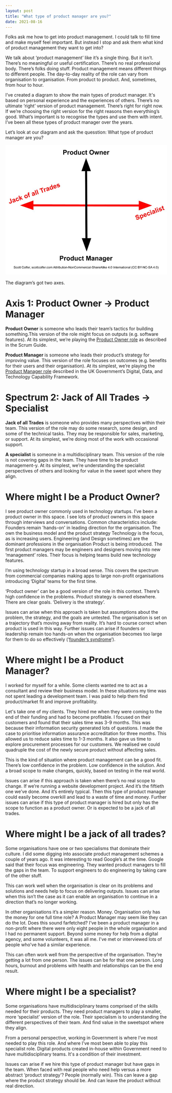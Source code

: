 ```yaml
---
layout: post
title: "What type of product manager are you?"
date: 2021-08-16
---
```


Folks ask me how to get into product management. I could talk to fill time and make myself feel important. But instead I stop and ask them what kind of product management they want to get into?

We talk about ‘product management’ like it’s a single thing. But it isn’t. There’s no meaningful or useful certification. There’s no real professional body. There’s folks doing stuff. Product management means different things to different people. The day-to-day reality of the role can vary from organisation to organisation. From product to product. And, sometimes, from hour to hour. 

I’ve created a diagram to show the main types of product manager. It's based on personal experience and the experiences of others. There’s no ultimate ‘right’ version of product management. There’s right for right now. If we’re choosing the right version for the right reasons then everything’s good. What’s important is to recognise the types and use them with intent. I’ve been all these types of product manager over the years.

Let’s look at our diagram and ask the quesstion: What type of product manager are you?

![Type of Product Manager Quadrant Diagram by Scott Colfer](/assets/product_quadrant.jpg)

The diagram’s got two axes. 

# Axis 1: Product Owner → Product Manager

**Product Owner** is someone who leads their team’s tactics for building something.This version of the role might focus on outputs (e.g. software features). At its simplest, we’re playing the [Product Owner role](https://scrumguides.org/scrum-guide.html#product-owner) as described in the Scrum Guide.

**Product Manager** is someone who leads their product’s strategy for improving value. This version of the role focuses on outcomes (e.g. benefits for their users and their organisation). At its simplest, we’re playing the [Product Manager role](https://www.gov.uk/guidance/product-manager) described in the UK Government’s Digital, Data, and Technology Capability Framework.

# Spectrum 2: Jack of All Trades → Specialist

**Jack of all Trades** is someone who provides many perspectives within their team. This version of the role may do some research, some design, and some of the technical tasks. They may be responsible for sales, marketing, or support. At its simplest, we’re doing most of the work with occasional support.

**A specialist** is someone in a multidisciplinary team. This version of the role is not covering gaps in the team. They have time to be product management-y. At its simplest, we’re understanding the specialist perspectives of others and looking for value in the sweet spot where they align.

# Where might I be a Product Owner?

I see product owner commonly used in technology startups. I’ve been a product owner in this space. I see lots of product owners in this space through interviews and conversations. Common characteristics include:
Founders remain 'hands-on' in leading direction for the organisation. The own the business model and the product strategy
Technology is the focus, as is increasing users. Engineering (and Design sometimes) are the dominant professions in the organisation
Product is being introduced. The first product managers may be engineers and designers moving into new ‘management’ roles. Their focus is helping teams build new technology features.

I’m using technology startup in a broad sense. This covers the spectrum from commercial companies making apps to large non-profit organisations introducing ‘Digital’ teams for the first time.

‘Product owner’ can be a good version of the role in this context. There’s high confidence in the problems. Product strategy is owned elsewhere. There are clear goals. ‘Delivery is the strategy’. 

Issues can arise when this approach is taken but assumptions about the problem, the strategy, and the goals are untested. The organisation is set on a trajectory that’s moving away from reality. It’s hard to course correct when product is used in this way. Further issues can arise if founders or leadership remain too hands-on when the organisation becomes too large for them to do so effectively (‘[founder’s syndrome](https://en.wikipedia.org/wiki/Founder%27s_syndrome#:~:text=Founder%27s%20syndrome%20(also%20founderitis)%20is,a%20wide%20range%20of%20problems.)’).

# Where might I be a Product Manager?

I worked for myself for a while. Some clients wanted me to act as a consultant and review their business model. In these situations my time was not spent leading a development team. I was paid to help them find product/market fit and improve profitability.

Let's take one of my clients. They hired me when they were coming to the end of their funding and had to become profitable. I focused on their customers and found that their sales time was 3-9 months. This was because their information security generated lots of questions. I made the case to prioritise information assurance accreditation for three months. This allowed us to reduce sales time to 1-3 months. It also gave us time to explore procurement processes for our customers. We realised we could quadruple the cost of the newly secure product without affecting sales.

This is the kind of situation where product management can be a good fit. There’s low confidence in the problem. Low confidence in the solution. And a broad scope to make changes, quickly, based on testing in the real world.

Issues can arise if this approach is taken when there’s no real scope to change. If we’re running a website development project. And it’s the fiftieth one we’ve done. And it’s entirely typical. Then this type of product manager could easily become overkill and lead to a waste of time and money. Further issues can arise if this type of product manager is hired but only has the scope to function as a product owner. Or is expected to be a jack of all trades.

# Where might I be a jack of all trades?

Some organisations have one or two specialisms that dominate their culture. I did some digging into associate product management schemes a couple of years ago. It was interesting to read Google’s at the time. Google said that their focus was engineering. They wanted product managers to fill the gaps in the team. To support engineers to do engineering by taking care of the other stuff. 

This can work well when the organisation is clear on its problems and solutions and needs help to focus on delivering outputs. Issues can arise when this isn’t the case as it can enable an organisation to continue in a direction that’s no longer working.

In other organisations it’s a simpler reason. Money. Organisation only has the money for one full time role? A Product Manager may seem like they can do the lot. Does this sound farfetched? I’ve been a product manager in a non-profit where there were only eight people in the whole organisation and I had no permanent support. Beyond some money for help from a digital agency, and some volunteers, it was all me. I've met or interviewed lots of people who've had a similar experience.

This can often work well from the perspective of the organisation. They’re getting a lot from one person. The issues can be for that one person. Long hours, burnout and problems with health and relationships can be the end result.

# Where might I be a specialist?

Some organisations have multidisciplinary teams comprised of the skills needed for their products. They need product managers to play a smaller, more ‘specialist’ version of the role. Their specialism is to understanding the different perspectives of their team. And find value in the sweetspot where they align.

From a personal perspective, working in Government is where I’ve most needed to play this role. And where I’ve most been able to play this specialist role. Digital products created in-house within Government need to have multidisciplinary teams. It's a condition of their investment.

Issues can arise if we hire this type of product manager but have gaps in the team. When faced with real people who need help versus a more abstract ‘product strategy’? People (normally win). This can leave a gap where the product strategy should be. And can leave the product without real direction.
